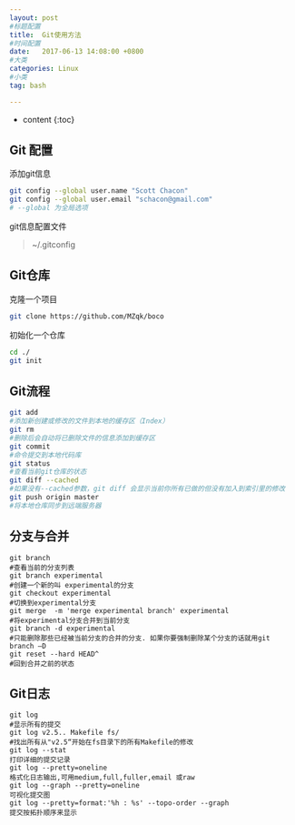 ```yaml
---
layout: post
#标题配置
title:  Git使用方法
#时间配置
date:   2017-06-13 14:08:00 +0800
#大类
categories: Linux
#小类
tag: bash 

---
```


* content
{:toc}


## Git 配置
添加git信息
```bash
git config --global user.name "Scott Chacon"   
git config --global user.email "schacon@gmail.com"
# --global 为全局选项
```
git信息配置文件
>~/.gitconfig

## Git仓库
克隆一个项目
```bash
git clone https://github.com/MZqk/boco
```
初始化一个仓库
```bash
cd ./
git init
```
## Git流程
```bash
git add
#添加新创建或修改的文件到本地的缓存区（Index）
git rm
#删除后会自动将已删除文件的信息添加到缓存区
git commit
#命令提交到本地代码库
git status
#查看当前git仓库的状态
git diff --cached
#如果没有--cached参数，git diff 会显示当前你所有已做的但没有加入到索引里的修改
git push origin master
#将本地仓库同步到远端服务器
```
## 分支与合并
```
git branch 
#查看当前的分支列表
git branch experimental
#创建一个新的叫 experimental的分支
git checkout experimental
#切换到experimental分支
git merge  -m 'merge experimental branch' experimental
#将experimental分支合并到当前分支
git branch -d experimental
#只能删除那些已经被当前分支的合并的分支. 如果你要强制删除某个分支的话就用git branch –D
git reset --hard HEAD^
#回到合并之前的状态
```
## Git日志
```
git log
#显示所有的提交
git log v2.5.. Makefile fs/
#找出所有从"v2.5“开始在fs目录下的所有Makefile的修改
git log --stat
打印详细的提交记录
git log --pretty=oneline
格式化日志输出,可用medium,full,fuller,email 或raw
git log --graph --pretty=oneline
可视化提交图
git log --pretty=format:'%h : %s' --topo-order --graph
提交按拓扑顺序来显示
```
